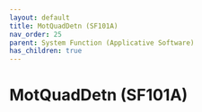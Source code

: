 ```yaml
---
layout: default
title: MotQuadDetn (SF101A)
nav_order: 25
parent: System Function (Applicative Software)
has_children: true
---
```

# MotQuadDetn (SF101A)
